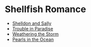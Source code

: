 # Shellfish Romance

- [Shelldon and Sally](chapter1.md)
- [Trouble in Paradise](chapter2.md)
- [Weathering the Storm](chapter3.md)
- [Pearls in the Ocean](chapter4.md)
